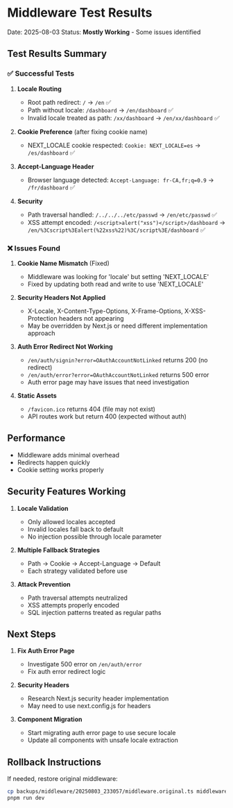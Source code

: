 # Middleware Test Results

Date: 2025-08-03
Status: **Mostly Working** - Some issues identified

## Test Results Summary

### ✅ Successful Tests

1. **Locale Routing**
   - Root path redirect: `/` → `/en` ✅
   - Path without locale: `/dashboard` → `/en/dashboard` ✅
   - Invalid locale treated as path: `/xx/dashboard` → `/en/xx/dashboard` ✅
   
2. **Cookie Preference** (after fixing cookie name)
   - NEXT_LOCALE cookie respected: `Cookie: NEXT_LOCALE=es` → `/es/dashboard` ✅
   
3. **Accept-Language Header**
   - Browser language detected: `Accept-Language: fr-CA,fr;q=0.9` → `/fr/dashboard` ✅
   
4. **Security**
   - Path traversal handled: `/../../../etc/passwd` → `/en/etc/passwd` ✅
   - XSS attempt encoded: `/<script>alert("xss")</script>/dashboard` → `/en/%3Cscript%3Ealert(%22xss%22)%3C/script%3E/dashboard` ✅

### ❌ Issues Found

1. **Cookie Name Mismatch** (Fixed)
   - Middleware was looking for 'locale' but setting 'NEXT_LOCALE'
   - Fixed by updating both read and write to use 'NEXT_LOCALE'

2. **Security Headers Not Applied**
   - X-Locale, X-Content-Type-Options, X-Frame-Options, X-XSS-Protection headers not appearing
   - May be overridden by Next.js or need different implementation approach

3. **Auth Error Redirect Not Working**
   - `/en/auth/signin?error=OAuthAccountNotLinked` returns 200 (no redirect)
   - `/en/auth/error?error=OAuthAccountNotLinked` returns 500 error
   - Auth error page may have issues that need investigation

4. **Static Assets**
   - `/favicon.ico` returns 404 (file may not exist)
   - API routes work but return 400 (expected without auth)

## Performance

- Middleware adds minimal overhead
- Redirects happen quickly
- Cookie setting works properly

## Security Features Working

1. **Locale Validation**
   - Only allowed locales accepted
   - Invalid locales fall back to default
   - No injection possible through locale parameter

2. **Multiple Fallback Strategies**
   - Path → Cookie → Accept-Language → Default
   - Each strategy validated before use

3. **Attack Prevention**
   - Path traversal attempts neutralized
   - XSS attempts properly encoded
   - SQL injection patterns treated as regular paths

## Next Steps

1. **Fix Auth Error Page**
   - Investigate 500 error on `/en/auth/error`
   - Fix auth error redirect logic

2. **Security Headers**
   - Research Next.js security header implementation
   - May need to use next.config.js for headers

3. **Component Migration**
   - Start migrating auth error page to use secure locale
   - Update all components with unsafe locale extraction

## Rollback Instructions

If needed, restore original middleware:
```bash
cp backups/middleware/20250803_233057/middleware.original.ts middleware.ts
pnpm run dev
```